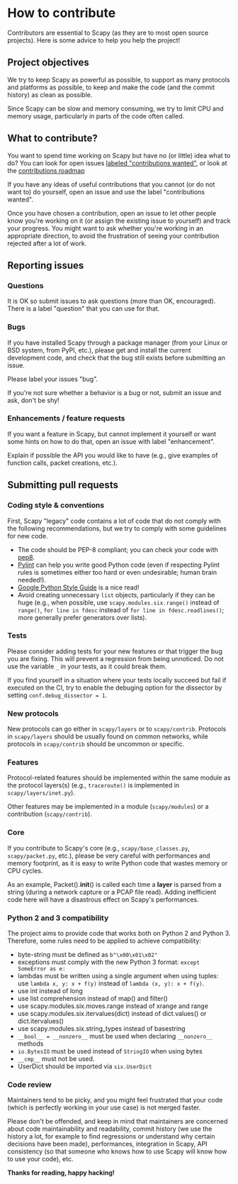 # How to contribute

Contributors are essential to Scapy (as they are to most open source
projects). Here is some advice to help you help the project!

## Project objectives

We try to keep Scapy as powerful as possible, to support as many
protocols and platforms as possible, to keep and make the code (and
the commit history) as clean as possible.

Since Scapy can be slow and memory consuming, we try to limit CPU and
memory usage, particularly in parts of the code often called.

## What to contribute?

You want to spend time working on Scapy but have no (or little)
idea what to do? You can look for open issues
[labeled "contributions wanted"](https://github.com/secdev/scapy/labels/contributions%20wanted), or look at the [contributions roadmap](https://github.com/secdev/scapy/issues/399)

If you have any ideas of useful contributions that you cannot (or do
not want to) do yourself, open an issue and use the label
"contributions wanted".

Once you have chosen a contribution, open an issue to let other people
know you're working on it (or assign the existing issue to yourself)
and track your progress. You might want to ask whether you're working
in an appropriate direction, to avoid the frustration of seeing your
contribution rejected after a lot of work.

## Reporting issues

### Questions

It is OK so submit issues to ask questions (more than OK,
encouraged). There is a label "question" that you can use for that.

### Bugs

If you have installed Scapy through a package manager (from your Linux
or BSD system, from PyPI, etc.), please get and install the current
development code, and check that the bug still exists before
submitting an issue.

Please label your issues "bug".

If you're not sure whether a behavior is a bug or not, submit an issue
and ask, don't be shy!

### Enhancements / feature requests

If you want a feature in Scapy, but cannot implement it yourself or
want some hints on how to do that, open an issue with label
"enhancement".

Explain if possible the API you would like to have (e.g., give examples
of function calls, packet creations, etc.).

## Submitting pull requests

### Coding style & conventions

First, Scapy "legacy" code contains a lot of code that do not comply
with the following recommendations, but we try to comply with some
guidelines for new code.

  - The code should be PEP-8 compliant; you can check your code with
    [pep8](https://pypi.python.org/pypi/pep8).
  - [Pylint](http://www.pylint.org/) can help you write good Python
    code (even if respecting Pylint rules is sometimes either too hard
    or even undesirable; human brain needed!).
  - [Google Python Style Guide](https://google.github.io/styleguide/pyguide.html)
    is a nice read!
  - Avoid creating unnecessary `list` objects, particularly if they
    can be huge (e.g., when possible, use `scapy.modules.six.range()` instead of
    `range()`, `for line in fdesc` instead of `for line in
    fdesc.readlines()`; more generally prefer generators over lists).

### Tests

Please consider adding tests for your new features or that trigger the
bug you are fixing. This will prevent a regression from being
unnoticed. Do not use the variable `_`  in your tests, as it could break them.

If you find yourself in a situation where your tests locally succeed  but 
fail if executed on the CI, try to enable the debuging option for the 
dissector by setting `conf.debug_dissector = 1`.

### New protocols

New protocols can go either in `scapy/layers` or to
`scapy/contrib`. Protocols in `scapy/layers` should be usually found
on common networks, while protocols in `scapy/contrib` should be
uncommon or specific.

### Features

Protocol-related features should be implemented within the same module
as the protocol layers(s) (e.g., `traceroute()` is implemented in
`scapy/layers/inet.py`).

Other features may be implemented in a module (`scapy/modules`) or a
contribution (`scapy/contrib`).

### Core

If you contribute to Scapy's core (e.g., `scapy/base_classes.py`,
`scapy/packet.py`, etc.), please be very careful with performances and
memory footprint, as it is easy to write Python code that wastes
memory or CPU cycles.

As an example, Packet().__init__() is called each time a **layer** is
parsed from a string (during a network capture or a PCAP file
read). Adding inefficient code here will have a disastrous effect on
Scapy's performances.

### Python 2 and 3 compatibility

The project aims to provide code that works both on Python 2 and Python 3. Therefore, some rules need to be applied to achieve compatibility:
- byte-string must be defined as `b"\x00\x01\x02"`
- exceptions must comply with the new Python 3 format: `except SomeError as e:`
- lambdas must be written using a single argument when using tuples: use `lambda x, y: x + f(y)` instead of `lambda (x, y): x + f(y)`.
- use int instead of long
- use list comprehension instead of map() and filter()
- use scapy.modules.six.moves.range instead of xrange and range
- use scapy.modules.six.itervalues(dict) instead of dict.values() or dict.itervalues()
- use scapy.modules.six.string_types instead of basestring
- `__bool__ = __nonzero__` must be used when declaring `__nonzero__` methods
- `io.BytesIO` must be used instead of `StringIO` when using bytes
- `__cmp__` must not be used.
- UserDict should be imported via `six.UserDict`

### Code review

Maintainers tend to be picky, and you might feel frustrated that your
code (which is perfectly working in your use case) is not merged
faster.

Please don't be offended, and keep in mind that maintainers are
concerned about code maintainability and readability, commit history
(we use the history a lot, for example to find regressions or
understand why certain decisions have been made), performances,
integration in Scapy, API consistency (so that someone who knows how
to use Scapy will know how to use your code), etc.

**Thanks for reading, happy hacking!**
